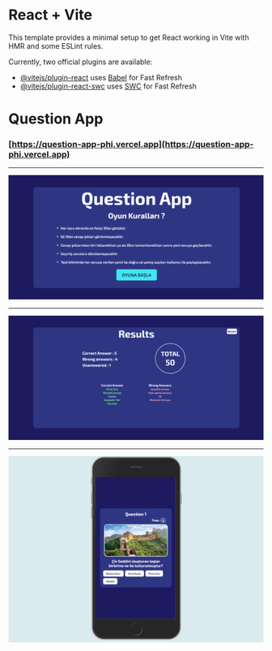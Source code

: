 # React + Vite

This template provides a minimal setup to get React working in Vite with HMR and some ESLint rules.

Currently, two official plugins are available:

- [@vitejs/plugin-react](https://github.com/vitejs/vite-plugin-react/blob/main/packages/plugin-react/README.md) uses [Babel](https://babeljs.io/) for Fast Refresh
- [@vitejs/plugin-react-swc](https://github.com/vitejs/vite-plugin-react-swc) uses [SWC](https://swc.rs/) for Fast Refresh

# Question App

### [https://question-app-phi.vercel.app](https://question-app-phi.vercel.app)

---

![](/questionApp/public/1.png)

---

![](/questionApp/public/2.png)

---

![](/questionApp/public/3.png)
